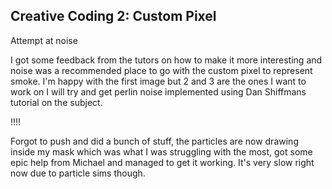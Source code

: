 ## Creative Coding 2: Custom Pixel

Attempt at noise

I got some feedback from the tutors on how to make it more interesting and noise was a recommended place to go with the custom pixel to represent smoke. I'm happy with the first image but 2 and 3 are the ones I want to work on I will try and get perlin noise implemented using Dan Shiffmans tutorial on the subject. 

!!!!

Forgot to push and did a bunch of stuff, the particles are now drawing inside my mask which was what I was struggling with the most, got some epic help from Michael and managed to get it working. It's very slow right now due to particle sims though.